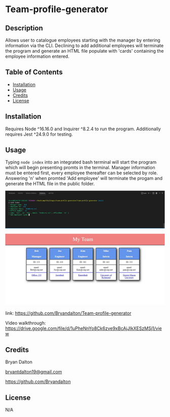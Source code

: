 # Team-profile-generator

## Description

Allows user to catalogue employees starting with the manager by entering information via the CLI. Declining to add additional employees will terminate the program and generate an HTML file populate with 'cards' containing the employee information entered.

## Table of Contents

- [Installation](#installation)
- [Usage](#usage)
- [Credits](#credits)
- [License](#license)

## Installation

Requires Node ^16.16.0 and Inquirer ^8.2.4 to run the program. Additionally requires Jest ^24.9.0 for testing.

## Usage

Typing ```node index``` into an integrated bash terminal will start the program which will begin presenting promts in the terminal. Manager information must be entered first, every employee thereafter can be selected by role. Answering 'n' when promted 'Add employee' will terminate the progam and generate the HTML file in the public folder.

![terminal screenshot](./lib/images/Capture-terminal.JPG)

![html screenshot](./lib/images/html-Capture.JPG)

link: https://github.com/Bryandalton/Team-profile-generator

Video walkthrough: https://drive.google.com/file/d/1uPheNnYo8Ck6zve9xBcAjJIkXESzMSj1/view

## Credits

Bryan Dalton

bryantdalton19@gmail.com

https://github.com/Bryandalton

## License

N/A
